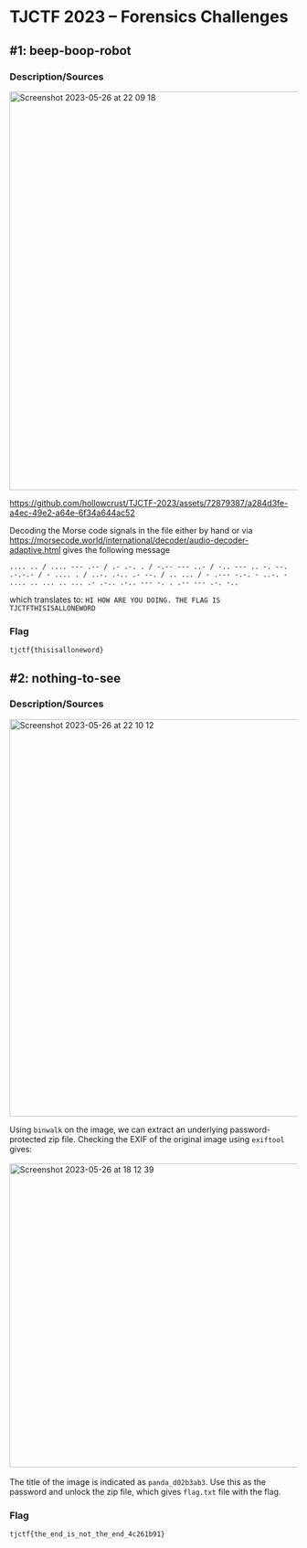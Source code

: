 # TJCTF 2023 – Forensics Challenges

## #1: beep-boop-robot

### Description/Sources<br />

<img width="698" alt="Screenshot 2023-05-26 at 22 09 18" src="https://github.com/hollowcrust/TJCTF-2023/assets/72879387/442789f0-63b7-4294-9d3c-5a638f0a4b7f"><br />
  
  https://github.com/hollowcrust/TJCTF-2023/assets/72879387/a284d3fe-a4ec-49e2-a64e-6f34a644ac52
  
  Decoding the Morse code signals in the file either by hand or via https://morsecode.world/international/decoder/audio-decoder-adaptive.html gives the following message<br />
    
  ```
  .... .. / .... --- .-- / .- .-. . / -.-- --- ..- / -.. --- .. -. --. .-.-.- / - .... . / ..-. .-.. .- --. / .. ... / - .--- -.-. - ..-. - .... .. ... .. ... .- .-.. .-.. --- -. . .-- --- .-. -..
  ```
  which translates to: `HI HOW ARE YOU DOING. THE FLAG IS TJCTFTHISISALLONEWORD`<br/>
  
### Flag  
  ```
  tjctf{thisisalloneword}
  ```
  
## #2: nothing-to-see <br/>

### Description/Sources<br />

<img width="696" alt="Screenshot 2023-05-26 at 22 10 12" src="https://github.com/hollowcrust/TJCTF-2023/assets/72879387/42f45a61-4362-4ef9-89b1-d210faf9a7a1"><br/>
  
  Using `binwalk` on the image, we can extract an underlying password-protected zip file. Checking the EXIF of the original image using `exiftool` gives:<br/><br/>
  <img width="532" alt="Screenshot 2023-05-26 at 18 12 39" src="https://github.com/hollowcrust/TJCTF-2023/assets/72879387/2f2a0c0d-29b7-471f-a381-5037e52720a9"><br/><br/>
  The title of the image is indicated as `panda_d02b3ab3`. Use this as the password and unlock the zip file, which gives `flag.txt` file with the flag.
  
### Flag <br />
  ```
  tjctf{the_end_is_not_the_end_4c261b91}
  ```
  
